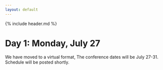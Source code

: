 ```yaml
---
layout: default
---
```


{% include header.md %}

# Day 1: Monday, July 27

<!-- [DEVELOPER DAY NOTES][] -->

We have moved to a virtual format, The conference dates will be July 27-31.  Schedule will be posted shortly.

<!--
8:30 - 9:00 -- Registration and breakfast -- TBA
: 
 
9:00 - 9:30 -- Welcome -- TBA
: [Orientation & project updates]
 
9:30 - 10:00 -- Speaker 1 -- TBA
:  
 
10:00 - 10:30 -- Lightning talks I -- TBA
: Any Developer Day attendee can present a lightning talk (short 5
  minute presentations); be prepared to volunteer on the day of the
  conference.
 
10:30 - 11:00 -- Break, newcomers / old-timers meet-up -- TBA
:  
 
11:00 - 12:00 -- Birds-of-a-feather I / Workshops I
: + Track 1
  + Track 2
  + Track 3
 
12:00 - 1:00 -- Lunch -- TBA
:  
 
1:00 - 2:00 -- Birds-of-a-feather II / Workshops II
: + Track 1
  + Track 2
  + Track 3
 

2:00 - 2:30 -- Lightning talks II -- [Sign up now]! -- TBA
:  
 
2:30 - 3:00 -- Break -- TBA
:  
 
3:00 - 3:30 -- Lightning talks III  -- [Sign up now]! -- TBA
:  
 
3:30 - 4:30 -- Birds-of-a-feather / Breakout sessions
: + Session 1
  + Session 2
  + Sessio 3
 
4:30 - 5:00 -- Panel discussion -- TBA
: + Project directions and opportunities
 
5:30 -- Outing -- TBA
 
-->

